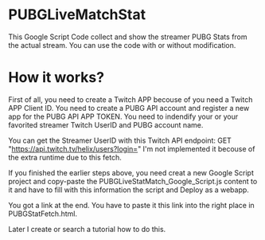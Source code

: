 # PUBGLiveMatchStat

This Google Script Code collect and show the streamer PUBG Stats from the actual stream. You can use the code with or without modification.

# How it works?
First of all, you need to create a Twitch APP becouse of you need a Twitch APP Client ID. You need to create a PUBG API account and register a new app for the PUBG API APP TOKEN. You need to indendify your or your favorited streamer Twitch UserID and PUBG account name.

You can get the Streamer UserID with this Twitch API endpoint: GET "https://api.twitch.tv/helix/users?login=<TWICH-USERNAME>"
I'm not implemented it becouse of the extra runtime due to this fetch.

If you finished the earlier steps above, you need creat a new Google Script project and copy-paste the PUBGLiveStatMatch_Google_Script.js content to it and have to fill with this information the script and Deploy as a webapp. 

You got a link at the end. You have to paste it this link into the right place in PUBGStatFetch.html.

Later I create or search a tutorial how to do this. 



